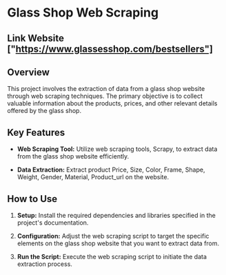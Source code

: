 # Glass Shop Web Scraping
## Link Website ["https://www.glassesshop.com/bestsellers"]
## Overview

This project involves the extraction of data from a glass shop website through web scraping techniques. The primary objective is to collect valuable information about the products, prices, and other relevant details offered by the glass shop.

## Key Features

- **Web Scraping Tool:** Utilize web scraping tools, Scrapy, to extract data from the glass shop website efficiently.

- **Data Extraction:** Extract product     Price, Size, Color, Frame, Shape, Weight, Gender, Material, Product_url on the website. 

## How to Use

1. **Setup:** Install the required dependencies and libraries specified in the project's documentation.

2. **Configuration:** Adjust the web scraping script to target the specific elements on the glass shop website that you want to extract data from.

3. **Run the Script:** Execute the web scraping script to initiate the data extraction process.
